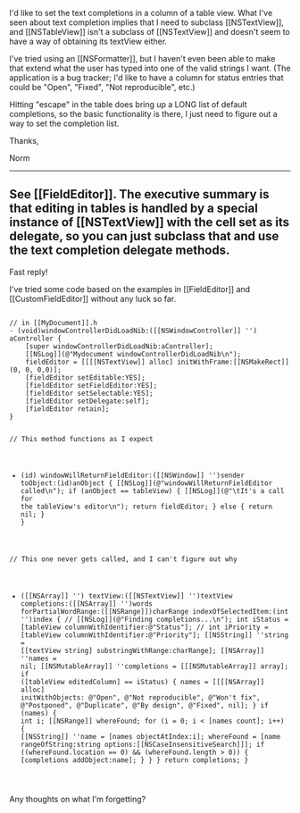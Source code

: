 

I'd like to set the text completions in a column of a table view. What I've seen about text completion implies that I need to subclass [[NSTextView]], and [[NSTableView]] isn't a subclass of [[NSTextView]] and doesn't seem to have a way of obtaining its textView either.  

I've tried using an [[NSFormatter]], but I haven't even been able to make that extend what the user has typed into one of the valid strings I want. (The application is a bug tracker; I'd like to have a column for status entries that could be "Open", "Fixed", "Not reproducible", etc.)   

Hitting "escape" in the table does bring up a LONG list of default completions, so the basic functionality is there, I just need to figure out a way to set the completion list.

Thanks,

Norm

----
See [[FieldEditor]]. The executive summary is that editing in tables is handled by a special instance of [[NSTextView]] with the cell set as its delegate, so you can just subclass that and use the text completion delegate methods.
----

Fast reply!

I've tried some code based on the examples in [[FieldEditor]] and [[CustomFieldEditor]] without any luck so far.

<code>
// in [[MyDocument]].h
- (void)windowControllerDidLoadNib:([[NSWindowController]] '') aController {
    [super windowControllerDidLoadNib:aController];
	[[NSLog]](@"Mydocument windowControllerDidLoadNib\n");
	fieldEditor = [[[[NSTextView]] alloc] initWithFrame:[[NSMakeRect]](0, 0, 0,0)];
	[fieldEditor setEditable:YES];
	[fieldEditor setFieldEditor:YES];
	[fieldEditor setSelectable:YES];
	[fieldEditor setDelegate:self];
	[fieldEditor retain];
}

// This method functions as I expect
- (id) windowWillReturnFieldEditor:([[NSWindow]] '')sender toObject:(id)anObject {
	[[NSLog]](@"windowWillReturnFieldEditor called\n");
	if (anObject == tableView) {
		[[NSLog]](@"\tIt's a call for the tableView's editor\n");
		return fieldEditor;
	} else {
		return nil;
	}
}

// This one never gets called, and I can't figure out why
- ([[NSArray]] '') textView:([[NSTextView]] '')textView 
		   completions:([[NSArray]] '')words 
   forPartialWordRange:([[NSRange]])charRange 
   indexOfSelectedItem:(int '')index {
	//
	[[NSLog]](@"Finding completions...\n");
	int iStatus = [tableView columnWithIdentifier:@"Status"];
	// int iPriority = [tableView columnWithIdentifier:@"Priority"];
	[[NSString]] ''string = [[textView string] substringWithRange:charRange];
	[[NSArray]] ''names = nil;
	[[NSMutableArray]] ''completions = [[[NSMutableArray]] array];
	if ([tableView editedColumn] == iStatus) {
		names = [[[[NSArray]] alloc] initWithObjects:
			@"Open", 
			@"Not reproducible",
			@"Won't fix",
			@"Postponed",
			@"Duplicate",
			@"By design",
			@"Fixed", 
			nil];
	}
	if (names) {
		int i;
		[[NSRange]] whereFound;
		for (i = 0; i < [names count]; i++) {
			[[NSString]] ''name = [names objectAtIndex:i];
			whereFound = [name rangeOfString:string options:[[NSCaseInsensitiveSearch]]];
			if ((whereFound.location == 0) && (whereFound.length > 0)) {
				[completions addObject:name];
			}
		}
	}
	return completions;
}
</code>

Any thoughts on what I'm forgetting?